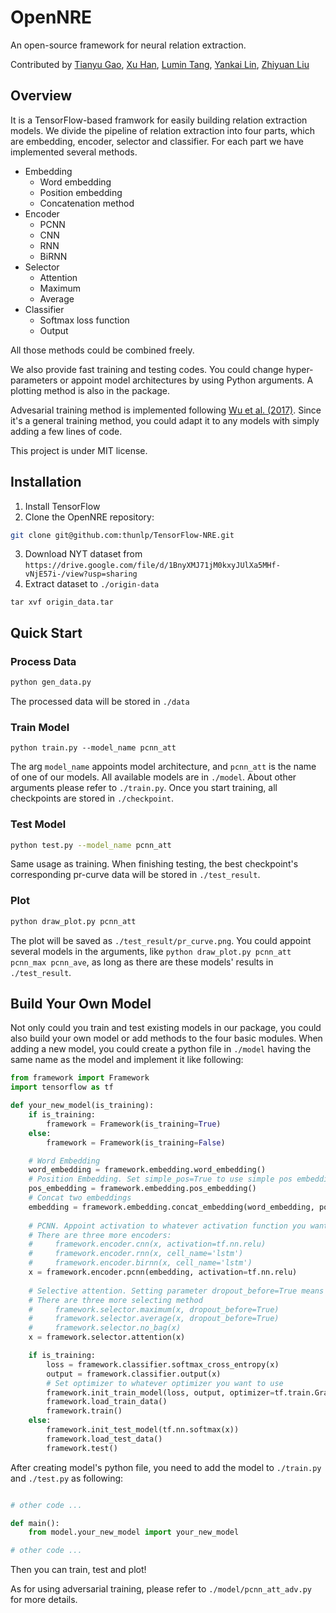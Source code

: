 # OpenNRE

An open-source framework for neural relation extraction.

Contributed by [Tianyu Gao](https://github.com/gaotianyu1350), [Xu Han](https://github.com/THUCSTHanxu13), [Lumin Tang](https://github.com/Tsingularity), [Yankai Lin](https://github.com/Mrlyk423), [Zhiyuan Liu](http://nlp.csai.tsinghua.edu.cn/~lzy/)

## Overview

It is a TensorFlow-based framwork for easily building relation extraction models. We divide the pipeline of relation extraction into four parts, which are embedding, encoder, selector and classifier. For each part we have implemented several methods.

* Embedding
  * Word embedding
  * Position embedding
  * Concatenation method
* Encoder
  * PCNN
  * CNN
  * RNN
  * BiRNN
* Selector
  * Attention
  * Maximum
  * Average
* Classifier
  * Softmax loss function
  * Output
  
All those methods could be combined freely. 

We also provide fast training and testing codes. You could change hyper-parameters or appoint model architectures by using Python arguments. A plotting method is also in the package.

Advesarial training method is implemented following [Wu et al. (2017)](https://people.eecs.berkeley.edu/~russell/papers/emnlp17-relation.pdf). Since it's a general training method, you could adapt it to any models with simply adding a few lines of code.

This project is under MIT license.

## Installation

1. Install TensorFlow
2. Clone the OpenNRE repository:
  ```bash
  git clone git@github.com:thunlp/TensorFlow-NRE.git
  ```
3. Download NYT dataset from `https://drive.google.com/file/d/1BnyXMJ71jM0kxyJUlXa5MHf-vNjE57i-/view?usp=sharing`
4. Extract dataset to `./origin-data`
```
tar xvf origin_data.tar
```

## Quick Start

### Process Data

```bash
python gen_data.py
```
The processed data will be stored in `./data`

### Train Model
```
python train.py --model_name pcnn_att
```

The arg `model_name` appoints model architecture, and `pcnn_att` is the name of one of our models. All available models are in `./model`. About other arguments please refer to `./train.py`. Once you start training, all checkpoints are stored in `./checkpoint`.

### Test Model
```bash
python test.py --model_name pcnn_att
```

Same usage as training. When finishing testing, the best checkpoint's corresponding pr-curve data will be stored in `./test_result`.

### Plot
```bash
python draw_plot.py pcnn_att
```

The plot will be saved as `./test_result/pr_curve.png`. You could appoint several models in the arguments, like `python draw_plot.py pcnn_att pcnn_max pcnn_ave`, as long as there are these models' results in `./test_result`.

## Build Your Own Model

Not only could you train and test existing models in our package, you could also build your own model or add methods to the four basic modules. When adding a new model, you could create a python file in `./model` having the same name as the model and implement it like following:

```python
from framework import Framework
import tensorflow as tf

def your_new_model(is_training):
    if is_training:
        framework = Framework(is_training=True)
    else:
        framework = Framework(is_training=False)

    # Word Embedding
    word_embedding = framework.embedding.word_embedding()
    # Position Embedding. Set simple_pos=True to use simple pos embedding
    pos_embedding = framework.embedding.pos_embedding()
    # Concat two embeddings
    embedding = framework.embedding.concat_embedding(word_embedding, pos_embedding)
    
    # PCNN. Appoint activation to whatever activation function you want to use.
    # There are three more encoders:
    #     framework.encoder.cnn(x, activation=tf.nn.relu)
    #     framework.encoder.rnn(x, cell_name='lstm')
    #     framework.encoder.birnn(x, cell_name='lstm')
    x = framework.encoder.pcnn(embedding, activation=tf.nn.relu)
    
    # Selective attention. Setting parameter dropout_before=True means using dropout before attention. 
    # There are three more selecting method
    #     framework.selector.maximum(x, dropout_before=True)
    #     framework.selector.average(x, dropout_before=True)
    #     framework.selector.no_bag(x)
    x = framework.selector.attention(x)

    if is_training:
        loss = framework.classifier.softmax_cross_entropy(x)
        output = framework.classifier.output(x)
        # Set optimizer to whatever optimizer you want to use
        framework.init_train_model(loss, output, optimizer=tf.train.GradientDescentOptimizer)
        framework.load_train_data()
        framework.train()
    else:
        framework.init_test_model(tf.nn.softmax(x))
        framework.load_test_data()
        framework.test()
```

After creating model's python file, you need to add the model to `./train.py` and `./test.py` as following:

```python

# other code ...

def main():
    from model.your_new_model import your_new_model

# other code ...

```

Then you can train, test and plot!

As for using adversarial training, please refer to `./model/pcnn_att_adv.py` for more details.
